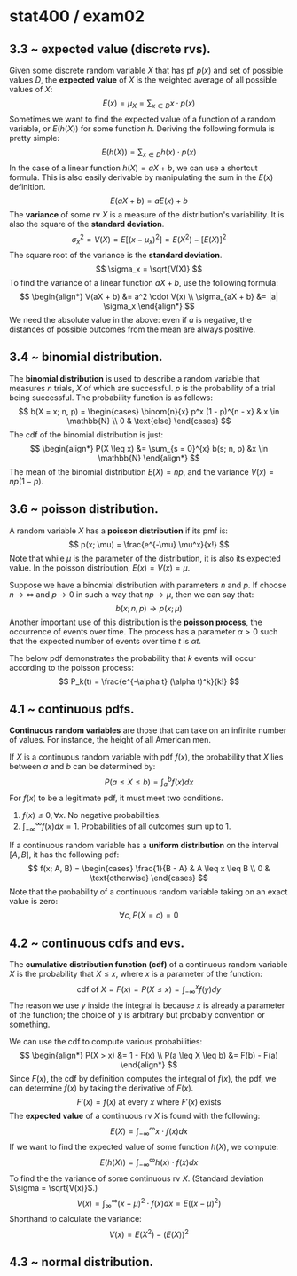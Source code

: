 # stat400 / exam02

## 3.3 ~ expected value (discrete rvs).

Given some discrete random variable $X$ that has pf $p(x)$ and set of possible values $D$, the **expected value** of $X$ is the weighted average of all possible values of $X$:
$$
E(x) = \mu_X = \sum_{x \in D} x \cdot p(x)
$$
Sometimes we want to find the expected value of a function of a random variable, or $E(h(X))$ for some function $h$. Deriving the following formula is pretty simple:
$$
E(h(X)) = \sum_{x \in D} h(x) \cdot p(x)
$$
In the case of a linear function $h(X) = aX + b$, we can use a shortcut formula. This is also easily derivable by manipulating the sum in the $E(x)$ definition.
$$
E(aX + b) = aE(x) + b
$$
 The **variance** of some rv $X$ is a measure of the distribution's variability. It is also the square of the **standard deviation**.
$$
\sigma_x^2 = V(X) = E[(x - \mu_x)^2] = E(X^2) - [E(X)]^2
$$
The square root of the variance is the **standard deviation**.
$$
\sigma_x = \sqrt{V(X)}
$$
To find the variance of a linear function $aX + b$, use the following formula:
$$
\begin{align*}
V(aX + b) &= a^2 \cdot V(x) \\
\sigma_{aX + b} &= |a| \sigma_x
\end{align*}
$$
We need the absolute value in the above: even if $a$ is negative, the distances of possible outcomes from the mean are always positive.

## 3.4 ~ binomial distribution.

The **binomial distribution** is used to describe a random variable that measures $n$ trials, $X$​ of which are successful. $p$ is the probability of a trial being successful. The probability function is as follows:
$$
b(X = x; n, p) = \begin{cases}
	\binom{n}{x} p^x (1 - p)^{n - x} & x \in \mathbb{N} \\
	0 & \text{else}
\end{cases}
$$
The cdf of the binomial distribution is just:
$$
\begin{align*}
P(X \leq x) &= \sum_{s = 0}^{x} b(s; n, p) &x \in \mathbb{N}
\end{align*}
$$
The mean of the binomial distribution $E(X) = np$, and the variance $V(x) = np(1 - p)$.	

## 3.6 ~ poisson distribution.

A random variable $X$ has a **poisson distribution** if its pmf is:
$$
p(x; \mu) = \frac{e^{-\mu} \mu^x}{x!}
$$
Note that while $\mu$ is the parameter of the distribution, it is also its expected value. In the poisson distribution, $E(x) = V(x) = \mu$.

Suppose we have a binomial distribution with parameters $n$ and $p$. If choose $n \rightarrow \infty$ and $p \rightarrow 0$ in such a way that $np \rightarrow \mu$, then we can say that:
$$
b(x; n, p) \rightarrow p(x; \mu)
$$
Another important use of this distribution is the **poisson process**, the occurrence of events over time. The process has a parameter $\alpha > 0$ such that the expected number of events over time $t$ is $\alpha t$. 

The below pdf demonstrates the probability that $k$ events will occur according to the poisson process:
$$
P_k(t) = \frac{e^{-\alpha t} (\alpha t)^k}{k!}
$$

## 4.1 ~ continuous pdfs.

**Continuous random variables** are those that can take on an infinite number of values. For instance, the height of all American men.

If $X$ is a continuous random variable with pdf $f(x)$, the probability that $X$ lies between $a$ and $b$ can be determined by:
$$
P(a \leq X \leq b) = \int_a^b f(x) dx
$$
For $f(x)$ to be a legitimate pdf, it must meet two conditions.

1. $f(x) \leq 0, \forall x$. No negative probabilities.
2. $\int_{-\infty}^{\infty} f(x) dx = 1$. Probabilities of all outcomes sum up to 1.

If a continuous random variable has a **uniform distribution** on the interval $[A, B]$, it has the following pdf:
$$
f(x; A, B) = \begin{cases}
	\frac{1}{B - A} & A \leq x \leq B \\
	0 & \text{otherwise}
\end{cases}
$$
 Note that the probability of a continuous random variable taking on an exact value is zero:
$$
\forall c, P(X = c) = 0
$$

## 4.2 ~ continuous cdfs and evs.

The **cumulative distribution function (cdf)** of a continuous random variable $X$ is the probability that $X \leq x$, where $x$ is a parameter of the function:
$$
\text{cdf of $X$} = F(x) = P(X \leq x) = \int_{-\infty}^{x} f(y) dy
$$
The reason we use $y$ inside the integral is because $x$ is already a parameter of the function; the choice of $y$ is arbitrary but probably convention or something.

We can use the cdf to compute various probabilities:
$$
\begin{align*}
P(X > x) &= 1 - F(x) \\
P(a \leq X \leq b) &= F(b) - F(a) 
\end{align*}
$$
Since $F(x)$, the cdf by definition computes the integral of $f(x)$, the pdf, we can determine $f(x)$ by taking the derivative of $F(x)$.
$$
F'(x) = f(x) \text{ at every $x$ where $F'(x)$ exists}
$$
The **expected value** of a continuous rv $X$ is found with the following:
$$
E(X) = \int_{-\infty}^{\infty} x \cdot f(x) dx
$$
If we want to find the expected value of some function $h(X)$, we compute:
$$
E(h(X)) = \int_{-\infty}^{\infty} h(x) \cdot f(x) dx
$$
To find the the variance of some continuous rv $X$. (Standard deviation $\sigma = \sqrt{V(x)}$.)
$$
V(x) = \int_{\infty}^{\infty} (x - \mu)^2 \cdot f(x) dx = E((x - \mu)^2)
$$
Shorthand to calculate the variance:
$$
V(x) = E(X^2) - (E(X))^2
$$

## 4.3 ~ normal distribution.



